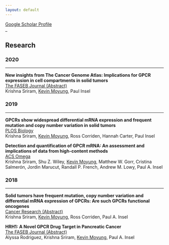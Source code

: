 ```yaml
---
layout: default
---
```


[Google Scholar Profile](https://scholar.google.com/citations?user=Ny_BdjoAAAAJ&hl=en&oi=ao)   
_

## Research

### 2020

***

**New insights from The Cancer Genome Atlas: Implications for GPCR expression in cell compartments in solid tumors**   
[The FASEB Journal (Abstract)](https://faseb.onlinelibrary.wiley.com/doi/abs/10.1096/fasebj.2020.34.s1.07453)   
Krishna Sriram, <u>Kevin Moyung</u>, Paul Insel  

### 2019

***

**GPCRs show widespread differential mRNA expression and frequent mutation and copy number variation in solid tumors**  
[PLOS Biology](https://journals.plos.org/plosbiology/article?id=10.1371/journal.pbio.3000434)   
Krishna Sriram, <u>Kevin Moyung</u>, Ross Corriden, Hannah Carter, Paul Insel  

**Detection and quantification of GPCR mRNA: An assessment and implications of data from high-content methods**   
[ACS Omega](https://pubs.acs.org/doi/10.1021/acsomega.9b02811)   
Krishna Sriram, Shu Z. Wiley, <u>Kevin Moyung</u>, Matthew W. Gorr, Cristina Salmerón, Jordin Marucut, Randall P. French, Andrew M. Lowy,  Paul A. Insel   
 
### 2018

***

**Solid tumors have frequent mutation, copy number variation and differential mRNA expression of GPCRs: Are such
GPCRs functional oncogenes**  
[Cancer Research (Abstract)](http://cancerres.aacrjournals.org/content/78/13_Supplement/3293.short)  
Krishna Sriram, <u>Kevin Moyung</u>, Ross Corriden, Paul A. Insel

**HRH1: A Novel GPCR Drug Target in Pancreatic Cancer**  
[The FASEB Journal (Abstract)](https://www.fasebj.org/doi/abs/10.1096/fasebj.2018.32.1_supplement.695.1)  
Alyssa Rodriguez, Krishna Sriram, <u>Kevin Moyung</u>, Paul A. Insel  
